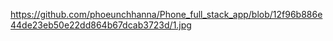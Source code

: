 https://github.com/phoeunchhanna/Phone_full_stack_app/blob/12f96b886e44de23eb50e22dd864b67dcab3723d/1.jpg
